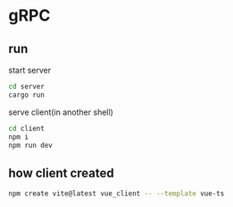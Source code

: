 # gRPC 

## run

start server

```sh
cd server
cargo run
```

serve client(in another shell)

```sh
cd client
npm i
npm run dev
```

## how client created

```sh
npm create vite@latest vue_client -- --template vue-ts
```





